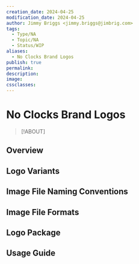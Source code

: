 ```yaml
---
creation_date: 2024-04-25
modification_date: 2024-04-25
author: Jimmy Briggs <jimmy.briggs@jimbrig.com>
tags:
  - Type/NA
  - Topic/NA
  - Status/WIP
aliases:
  - No Clocks Brand Logos
publish: true
permalink:
description:
image:
cssclasses:
---
```


# No Clocks Brand Logos

> [!ABOUT]

## Overview

## Logo Variants

## Image File Naming Conventions

## Image File Formats

## Logo Package

## Usage Guide


